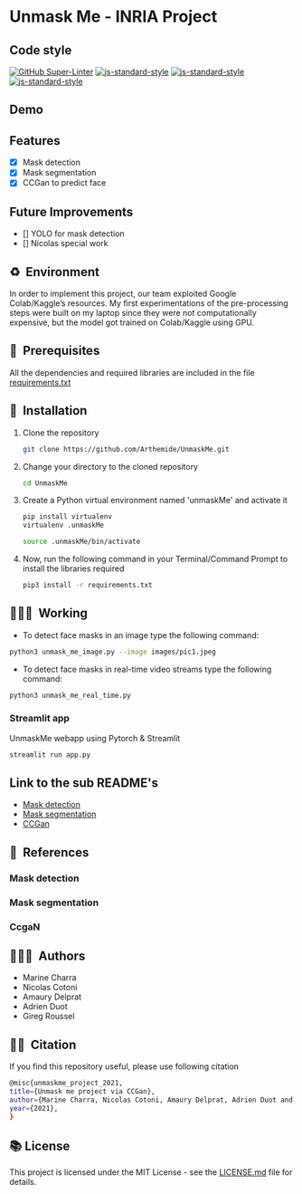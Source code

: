 # Unmask Me - INRIA Project

## Code style

[![GitHub Super-Linter](https://github.com/Arthemide/UnmaskMe/workflows/Lint%20Code%20Base/badge.svg)](https://github.com/marketplace/actions/super-linter)
[![js-standard-style](https://img.shields.io/badge/code%20style-standard-brightgreen.svg?style=flat)](https://github.com/feross/standard)
[![js-standard-style](https://img.shields.io/badge/deployed-heroku-blue.svg)](https://stormy-reaches-60483.herokuapp.com/)
[![js-standard-style](https://img.shields.io/badge/deployed%20version-1.0.0-green.svg)](https://stormy-reaches-60483.herokuapp.com/)

## Demo

<!-- <p align="center">
    <img alt="Walkthrough" src='https://user-images.githubusercontent.com/39765499/58358323-52afbb80-7e76-11e9-87f6-af65bae7ca34.gif'>

<img width="1112" alt="Screenshot 2019-05-24 at 22 38 30" src="https://user-images.githubusercontent.com/39765499/58357975-d49ee500-7e74-11e9-939d-d7ac314c11f4.png">

</p> -->

## Features

- [x] Mask detection
- [x] Mask segmentation
- [x] CCGan to predict face

## Future Improvements

- [] YOLO for mask detection
- [] Nicolas special work

## ♻️&nbsp; Environment

In order to implement this project, our team exploited Google Colab/Kaggle’s resources. My first experimentations of the pre-processing steps were built on my laptop since they were not computationally expensive, but the model got trained on Colab/Kaggle using GPU.

## 🔑&nbsp; Prerequisites

All the dependencies and required libraries are included in the file [requirements.txt](https://github.com/Arthemide/UnmaskMe/tree/dev/requirements.txt)

## 🚀&nbsp; Installation

1. Clone the repository

    ```bash
    git clone https://github.com/Arthemide/UnmaskMe.git
    ```

2. Change your directory to the cloned repository

    ```bash
    cd UnmaskMe
    ```

3. Create a Python virtual environment named 'unmaskMe' and activate it

    ```bash
    pip install virtualenv
    virtualenv .unmaskMe
    ```

    ```bash
    source .unmaskMe/bin/activate
    ```

4. Now, run the following command in your Terminal/Command Prompt to install the libraries required

    ```bash
    pip3 install -r requirements.txt
    ```

## 🧑🏻‍💻&nbsp; Working

- To detect face masks in an image type the following command:

```bash
python3 unmask_me_image.py --image images/pic1.jpeg
```

- To detect face masks in real-time video streams type the following command:

```bash
python3 unmask_me_real_time.py 
```

### Streamlit app

UnmaskMe webapp using Pytorch & Streamlit

```bash
streamlit run app.py 
```

## Link to the sub README's

- [Mask detection](https://github.com/Arthemide/UnmaskMe/blob/dev/mask_detection/README.md)
- [Mask segmentation](https://github.com/Arthemide/UnmaskMe/blob/dev/mask_segmentation/README.md)
- [CCGan](https://github.com/Arthemide/UnmaskMe/blob/dev/ccgan/README.md)

## 📖&nbsp; References

### Mask detection

### Mask segmentation

### CcgaN

## 🙋🏻‍♂️&nbsp; Authors

- Marine Charra
- Nicolas Cotoni
- Amaury Delprat
- Adrien Duot
- Gireg Roussel

## ✍🏼&nbsp; Citation

If you find this repository useful, please use following citation

```bash
@misc{unmaskme_project_2021,
title={Unmask me project via CCGan},
author={Marine Charra, Nicolas Cotoni, Amaury Delprat, Adrien Duot and Gireg Roussel},
year={2021},
} 
```

## 📚 License

This project is licensed under the MIT License - see the [LICENSE.md](LICENSE) file for details.
